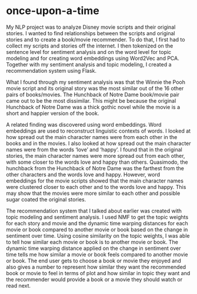 # once-upon-a-time

My NLP project was to analyze Disney movie scripts and their original stories. I wanted to find relationships between 
the scripts and original stories and to create a book/movie recommender. To do that, I first had to collect my scripts
and stories off the internet. I then tokenized on the sentence level for sentiment analysis and on the word level for 
topic modeling and for creating word embeddings using Word2Vec and PCA. Together with my sentiment analysis and topic
modeling, I created a recommendation system using Flask.

What I found through my sentiment analysis was that the Winnie the Pooh movie script and its original story was
the most similar out of the 16 other pairs of books/movies. The Hunchback of Notre Dame book/movie pair came out
to be the most dissimilar. This might be because the original Hunchback of Notre Dame was a thick gothic novel while 
the movie is a short and happier version of the book. 

A related finding was discovered using word embeddings. Word embeddings are used to reconstruct linguistic 
contexts of words. I looked at how spread out the main character names were from each other in the books and in the 
movies. I also looked at how spread out the main character names were from the words ‘love’ and ‘happy’. I found that
in the original stories, the main character names were more spread out from each other, with some closer to the words
love and happy than others. Quasimodo, the hunchback from the Hunchback of Notre Dame was the farthest from the other
characters and the words love and happy. However, word embeddings for the movie scripts showed that the main character
names were clustered closer to each other and to the words love and happy. This may show that the movies were more 
similar to each other and possible sugar coated the original stories.

The recommendation system that I talked about earlier was created with topic modeling and sentiment analysis.
I used NMF to get the topic weights for each story and movie and the dynamic time warping distances for each 
movie or book compared to another movie or book based on the change in sentiment over time. Using cosine similarity
on the topic weights, I was able to tell how similar each movie or book is to another movie or book. The dynamic 
time warping distance applied on the change in sentiment over time tells me how similar a movie or book feels compared
to another movie or book. The end user gets to choose a book or movie they enjoyed and also gives a number to represent
how similar they want the recommended book or movie to feel in terms of plot and how similar in topic they want and the
recommender would provide a book or a movie they should watch or read next.
